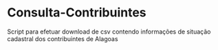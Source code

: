 # Consulta-Contribuintes
Script para efetuar download de csv contendo informações de situação cadastral dos contribuintes de Alagoas
